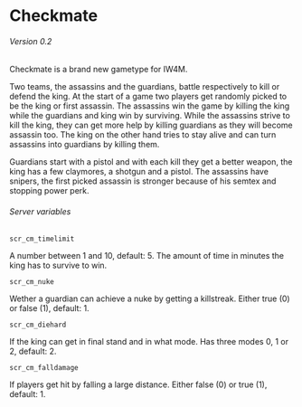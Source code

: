 Checkmate
=========
###### Version 0.2

Checkmate is a brand new gametype for IW4M.

Two teams, the assassins and the guardians, battle respectively to kill or defend the king.
At the start of a game two players get randomly picked to be the king or first assassin.
The assassins win the game by killing the king while the guardians and king win by surviving.
While the assassins strive to kill the king, they can get more help by killing guardians as they will become assassin too.
The king on the other hand tries to stay alive and can turn assassins into guardians by killing them.

Guardians start with a pistol and with each kill they get a better weapon, the king has a few claymores, a shotgun and a pistol.
The assassins have snipers, the first picked assassin is stronger because of his semtex and stopping power perk.

###### Server variables

    scr_cm_timelimit

A number between 1 and 10, default: 5.
The amount of time in minutes the king has to survive to win.

    scr_cm_nuke

Wether a guardian can achieve a nuke by getting a killstreak.
Either true (0) or false (1), default: 1.

    scr_cm_diehard

If the king can get in final stand and in what mode.
Has three modes 0, 1 or 2, default: 2.

    scr_cm_falldamage

If players get hit by falling a large distance.
Either false (0) or true (1), default: 1.
